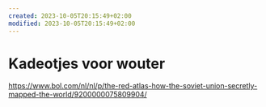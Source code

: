 ```yaml
---
created: 2023-10-05T20:15:49+02:00
modified: 2023-10-05T20:15:49+02:00
---
```


# Kadeotjes voor wouter

https://www.bol.com/nl/nl/p/the-red-atlas-how-the-soviet-union-secretly-mapped-the-world/9200000075809904/

